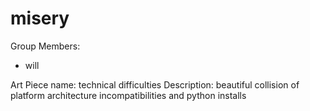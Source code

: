 # misery

Group Members:
- will

Art Piece name: technical difficulties
Description: beautiful collision of platform architecture incompatibilities and python installs